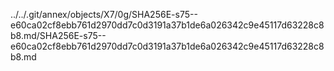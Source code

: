 ../../.git/annex/objects/X7/0g/SHA256E-s75--e60ca02cf8ebb761d2970dd7c0d3191a37b1de6a026342c9e45117d63228c8b8.md/SHA256E-s75--e60ca02cf8ebb761d2970dd7c0d3191a37b1de6a026342c9e45117d63228c8b8.md